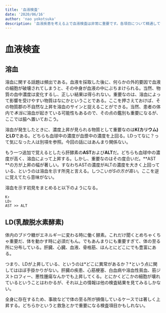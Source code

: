 ```yaml
---
title: '血液検査'
date: '2020/06/16'
author: 'nao yokotsuka'
description: '血液疾患を考える上で血液検査は非常に重要です。各項目について精通していると、問題文も読みやすくなるでしょう。採取した血液に関する取り扱いも重要で、溶血についての話題は頻出となっています。'
---
```


# 血液検査

 ## 溶血

溶血に関する話題は頻出である。血液を採取した後に、何らかの外的要因で血液の細胞が破壊されてしまうと、その中身が血液の中にぶちまけられる。当然、物質の血中濃度は変化するし、正しい結果は得られない。重要なのは、溶血によって影響を受けやすい物質はなにかということである。ここを押さえておけば、その物質郡の不自然な上昇を溶血のサインと捉えることができる。当然、患者の体内で*本当に*溶血が起きている可能性もあるので、その点の鑑別も重要になるが、ここでは脇へ置いておこう。

溶血が発生したときに、濃度上昇が見られる物質として重要なのは**K(カリウム)**と**LD**である。どちらも血球中の濃度が血漿中の濃度を上回る。LDってなに？って気になった人は別項を参照。今回の話にはあんまり関係ない。

もう一つ追加で覚えるとしたら肝酵素の**AST**および**ALT**だ。どちらも血球中の濃度が高く、溶血によって上昇する。しかし、重要なのはその度合いだ。**AST **の方が上昇の幅が著しい。すなわちASTの濃度がALTの濃度を大きく上回っている、というのは溶血を示す所見と言える。しつこいが*Sの方が高い*。ここを逆に覚えてたら意味がない。

溶血を示す初見をまとめると以下のようになる。

```
K↑
LD↑
AST >> ALT
```





## LD(乳酸脱水素酵素)

体内のブドウ糖がエネルギーに変わる時に働く酵素。これだけ聞くとめちゃくちゃ重要だ、体を動かす時に必須だもん。でもあんまりにも重要すぎて、体の至る所に分布している。肝臓、心臓、血液、骨格筋、ほんとにどこにでも豊富にある。

つまり、LDが上昇している、というのは*どこに異常があるか？*という点に関してはほぼ手掛かりがない。肝臓の疾患、心筋梗塞、白血病や溶血性貧血、筋ジストロフィー、悪性腫瘍なんかでも上昇してくる。とにかくどこかの細胞が壊れているということはわかるが、それ以上の情報は他の検査結果を見てみるしかない。

全身に存在するため、事故などで体の至る所が損傷しているケースでは著しく上昇する。どちらかというと救急とかで重要になる検査項目かもしれない。




